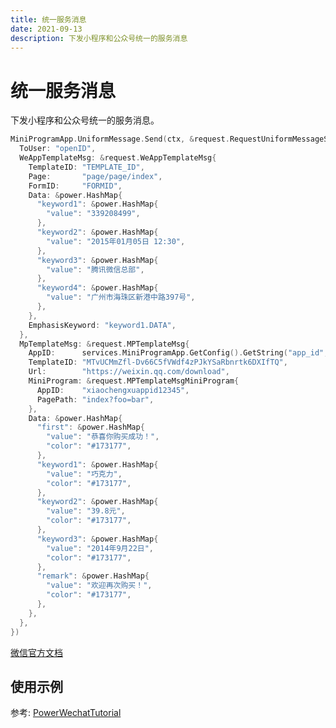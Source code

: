 ```yaml
---
title: 统一服务消息
date: 2021-09-13
description: 下发小程序和公众号统一的服务消息
---
```


# 统一服务消息

下发小程序和公众号统一的服务消息。

```go
MiniProgramApp.UniformMessage.Send(ctx, &request.RequestUniformMessageSend{
  ToUser: "openID",
  WeAppTemplateMsg: &request.WeAppTemplateMsg{
    TemplateID: "TEMPLATE_ID",
    Page:       "page/page/index",
    FormID:     "FORMID",
    Data: &power.HashMap{
      "keyword1": &power.HashMap{
        "value": "339208499",
      },
      "keyword2": &power.HashMap{
        "value": "2015年01月05日 12:30",
      },
      "keyword3": &power.HashMap{
        "value": "腾讯微信总部",
      },
      "keyword4": &power.HashMap{
        "value": "广州市海珠区新港中路397号",
      },
    },
    EmphasisKeyword: "keyword1.DATA",
  },
  MpTemplateMsg: &request.MPTemplateMsg{
    AppID:      services.MiniProgramApp.GetConfig().GetString("app_id", ""),
    TemplateID: "MTvUCMmZfl-Dv66C5fVWdf4zPJkYSaRbnrtk6DXIfTQ",
    Url:        "https://weixin.qq.com/download",
    MiniProgram: &request.MPTemplateMsgMiniProgram{
      AppID:    "xiaochengxuappid12345",
      PagePath: "index?foo=bar",
    },
    Data: &power.HashMap{
      "first": &power.HashMap{
        "value": "恭喜你购买成功！",
        "color": "#173177",
      },
      "keyword1": &power.HashMap{
        "value": "巧克力",
        "color": "#173177",
      },
      "keyword2": &power.HashMap{
        "value": "39.8元",
        "color": "#173177",
      },
      "keyword3": &power.HashMap{
        "value": "2014年9月22日",
        "color": "#173177",
      },
      "remark": &power.HashMap{
        "value": "欢迎再次购买！",
        "color": "#173177",
      },
    },
  },
})
```

[微信官方文档](https://developers.weixin.qq.com/miniprogram/dev/api-backend/open-api/uniform-message/uniformMessage.send.html)



## 使用示例

参考: [PowerWechatTutorial](https://github.com/ArtisanCloud/PowerWechatTutorial/blob/master/controllers/miniprogram/uniform-message.go)



